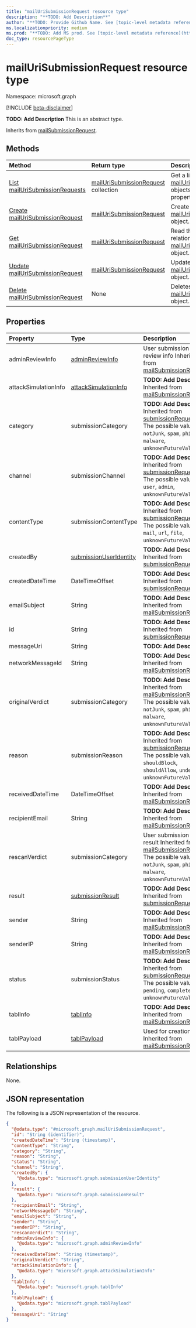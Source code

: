 ```yaml
---
title: "mailUriSubmissionRequest resource type"
description: "**TODO: Add Description**"
author: "**TODO: Provide Github Name. See [topic-level metadata reference](https://msgo.azurewebsites.net/add/document/guidelines/metadata.html#topic-level-metadata)**"
ms.localizationpriority: medium
ms.prod: "**TODO: Add MS prod. See [topic-level metadata reference](https://msgo.azurewebsites.net/add/document/guidelines/metadata.html#topic-level-metadata)**"
doc_type: resourcePageType
---
```


# mailUriSubmissionRequest resource type

Namespace: microsoft.graph

[!INCLUDE [beta-disclaimer](../../includes/beta-disclaimer.md)]

**TODO: Add Description**
This is an abstract type.


Inherits from [mailSubmissionRequest](../resources/mailsubmissionrequest.md).

## Methods
|Method|Return type|Description|
|:---|:---|:---|
|[List mailUriSubmissionRequests](../api/mailurisubmissionrequest-list.md)|[mailUriSubmissionRequest](../resources/mailurisubmissionrequest.md) collection|Get a list of the [mailUriSubmissionRequest](../resources/mailurisubmissionrequest.md) objects and their properties.|
|[Create mailUriSubmissionRequest](../api/mailurisubmissionrequest-create.md)|[mailUriSubmissionRequest](../resources/mailurisubmissionrequest.md)|Create a new [mailUriSubmissionRequest](../resources/mailurisubmissionrequest.md) object.|
|[Get mailUriSubmissionRequest](../api/mailurisubmissionrequest-get.md)|[mailUriSubmissionRequest](../resources/mailurisubmissionrequest.md)|Read the properties and relationships of a [mailUriSubmissionRequest](../resources/mailurisubmissionrequest.md) object.|
|[Update mailUriSubmissionRequest](../api/mailurisubmissionrequest-update.md)|[mailUriSubmissionRequest](../resources/mailurisubmissionrequest.md)|Update the properties of a [mailUriSubmissionRequest](../resources/mailurisubmissionrequest.md) object.|
|[Delete mailUriSubmissionRequest](../api/mailurisubmissionrequest-delete.md)|None|Deletes a [mailUriSubmissionRequest](../resources/mailurisubmissionrequest.md) object.|

## Properties
|Property|Type|Description|
|:---|:---|:---|
|adminReviewInfo|[adminReviewInfo](../resources/adminreviewinfo.md)|User submission admin review info Inherited from [mailSubmissionRequest](../resources/mailsubmissionrequest.md).|
|attackSimulationInfo|[attackSimulationInfo](../resources/attacksimulationinfo.md)|**TODO: Add Description** Inherited from [mailSubmissionRequest](../resources/mailsubmissionrequest.md).|
|category|submissionCategory|**TODO: Add Description** Inherited from [submissionRequest](../resources/submissionrequest.md). The possible values are: `notJunk`, `spam`, `phishing`, `malware`, `unknownFutureValue`.|
|channel|submissionChannel|**TODO: Add Description** Inherited from [submissionRequest](../resources/submissionrequest.md). The possible values are: `user`, `admin`, `unknownFutureValue`.|
|contentType|submissionContentType|**TODO: Add Description** Inherited from [submissionRequest](../resources/submissionrequest.md). The possible values are: `mail`, `url`, `file`, `unknownFutureValue`.|
|createdBy|[submissionUserIdentity](../resources/submissionuseridentity.md)|**TODO: Add Description** Inherited from [submissionRequest](../resources/submissionrequest.md).|
|createdDateTime|DateTimeOffset|**TODO: Add Description** Inherited from [submissionRequest](../resources/submissionrequest.md).|
|emailSubject|String|**TODO: Add Description** Inherited from [mailSubmissionRequest](../resources/mailsubmissionrequest.md).|
|id|String|**TODO: Add Description** Inherited from [submissionRequest](../resources/submissionrequest.md).|
|messageUri|String|**TODO: Add Description**|
|networkMessageId|String|**TODO: Add Description** Inherited from [mailSubmissionRequest](../resources/mailsubmissionrequest.md).|
|originalVerdict|submissionCategory|**TODO: Add Description** Inherited from [mailSubmissionRequest](../resources/mailsubmissionrequest.md). The possible values are: `notJunk`, `spam`, `phishing`, `malware`, `unknownFutureValue`.|
|reason|submissionReason|**TODO: Add Description** Inherited from [submissionRequest](../resources/submissionrequest.md). The possible values are: `shouldBlock`, `shouldAllow`, `undefined`, `unknownFutureValue`.|
|receivedDateTime|DateTimeOffset|**TODO: Add Description** Inherited from [mailSubmissionRequest](../resources/mailsubmissionrequest.md).|
|recipientEmail|String|**TODO: Add Description** Inherited from [mailSubmissionRequest](../resources/mailsubmissionrequest.md).|
|rescanVerdict|submissionCategory|User submission rescan result Inherited from [mailSubmissionRequest](../resources/mailsubmissionrequest.md). The possible values are: `notJunk`, `spam`, `phishing`, `malware`, `unknownFutureValue`.|
|result|[submissionResult](../resources/submissionresult.md)|**TODO: Add Description** Inherited from [submissionRequest](../resources/submissionrequest.md).|
|sender|String|**TODO: Add Description** Inherited from [mailSubmissionRequest](../resources/mailsubmissionrequest.md).|
|senderIP|String|**TODO: Add Description** Inherited from [mailSubmissionRequest](../resources/mailsubmissionrequest.md).|
|status|submissionStatus|**TODO: Add Description** Inherited from [submissionRequest](../resources/submissionrequest.md). The possible values are: `pending`, `completed`, `unknownFutureValue`.|
|tablInfo|[tablInfo](../resources/tablinfo.md)|**TODO: Add Description** Inherited from [mailSubmissionRequest](../resources/mailsubmissionrequest.md).|
|tablPayload|[tablPayload](../resources/tablpayload.md)|Used for creation. Inherited from [mailSubmissionRequest](../resources/mailsubmissionrequest.md).|

## Relationships
None.

## JSON representation
The following is a JSON representation of the resource.
<!-- {
  "blockType": "resource",
  "keyProperty": "id",
  "@odata.type": "microsoft.graph.mailUriSubmissionRequest",
  "baseType": "microsoft.graph.mailSubmissionRequest",
  "openType": false
}
-->
``` json
{
  "@odata.type": "#microsoft.graph.mailUriSubmissionRequest",
  "id": "String (identifier)",
  "createdDateTime": "String (timestamp)",
  "contentType": "String",
  "category": "String",
  "reason": "String",
  "status": "String",
  "channel": "String",
  "createdBy": {
    "@odata.type": "microsoft.graph.submissionUserIdentity"
  },
  "result": {
    "@odata.type": "microsoft.graph.submissionResult"
  },
  "recipientEmail": "String",
  "networkMessageId": "String",
  "emailSubject": "String",
  "sender": "String",
  "senderIP": "String",
  "rescanVerdict": "String",
  "adminReviewInfo": {
    "@odata.type": "microsoft.graph.adminReviewInfo"
  },
  "receivedDateTime": "String (timestamp)",
  "originalVerdict": "String",
  "attackSimulationInfo": {
    "@odata.type": "microsoft.graph.attackSimulationInfo"
  },
  "tablInfo": {
    "@odata.type": "microsoft.graph.tablInfo"
  },
  "tablPayload": {
    "@odata.type": "microsoft.graph.tablPayload"
  },
  "messageUri": "String"
}
```

